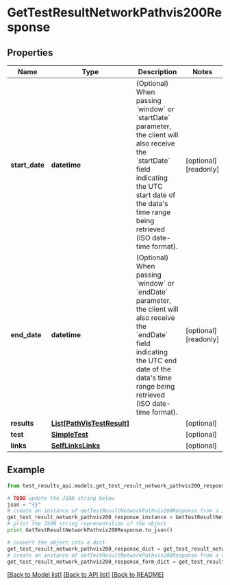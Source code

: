 # GetTestResultNetworkPathvis200Response


## Properties
Name | Type | Description | Notes
------------ | ------------- | ------------- | -------------
**start_date** | **datetime** | (Optional) When passing &#x60;window&#x60; or &#x60;startDate&#x60; parameter,  the client will also receive the &#x60;startDate&#x60; field indicating the UTC start date of the data&#39;s time range being retrieved  (ISO date-time format). | [optional] [readonly] 
**end_date** | **datetime** | (Optional) When passing &#x60;window&#x60; or &#x60;endDate&#x60; parameter,  the client will also receive the &#x60;endDate&#x60; field indicating the UTC end date of the data&#39;s time range being retrieved  (ISO date-time format). | [optional] [readonly] 
**results** | [**List[PathVisTestResult]**](PathVisTestResult.md) |  | [optional] 
**test** | [**SimpleTest**](SimpleTest.md) |  | [optional] 
**links** | [**SelfLinksLinks**](SelfLinksLinks.md) |  | [optional] 

## Example

```python
from test_results_api.models.get_test_result_network_pathvis200_response import GetTestResultNetworkPathvis200Response

# TODO update the JSON string below
json = "{}"
# create an instance of GetTestResultNetworkPathvis200Response from a JSON string
get_test_result_network_pathvis200_response_instance = GetTestResultNetworkPathvis200Response.from_json(json)
# print the JSON string representation of the object
print GetTestResultNetworkPathvis200Response.to_json()

# convert the object into a dict
get_test_result_network_pathvis200_response_dict = get_test_result_network_pathvis200_response_instance.to_dict()
# create an instance of GetTestResultNetworkPathvis200Response from a dict
get_test_result_network_pathvis200_response_form_dict = get_test_result_network_pathvis200_response.from_dict(get_test_result_network_pathvis200_response_dict)
```
[[Back to Model list]](../README.md#documentation-for-models) [[Back to API list]](../README.md#documentation-for-api-endpoints) [[Back to README]](../README.md)


